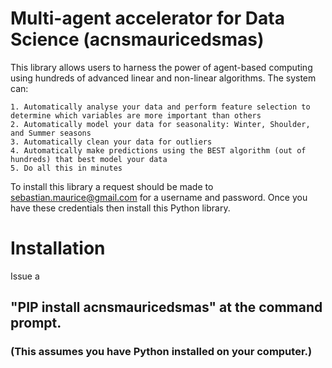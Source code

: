 # Multi-agent accelerator for Data Science (acnsmauricedsmas)
This library allows users to harness the power of agent-based computing using hundreds of advanced linear and non-linear algorithms.  The system can:

    1. Automatically analyse your data and perform feature selection to determine which variables are more important than others
    2. Automatically model your data for seasonality: Winter, Shoulder, and Summer seasons
    3. Automatically clean your data for outliers
    4. Automatically make predictions using the BEST algorithm (out of hundreds) that best model your data
    5. Do all this in minutes

To install this library a request should be made to sebastian.maurice@gmail.com for a username and password.  Once you have these credentials then install this Python library.

# Installation
 Issue a 
 ## "PIP install acnsmauricedsmas" at the command prompt.  
 ### (This assumes you have Python installed on your computer.)
